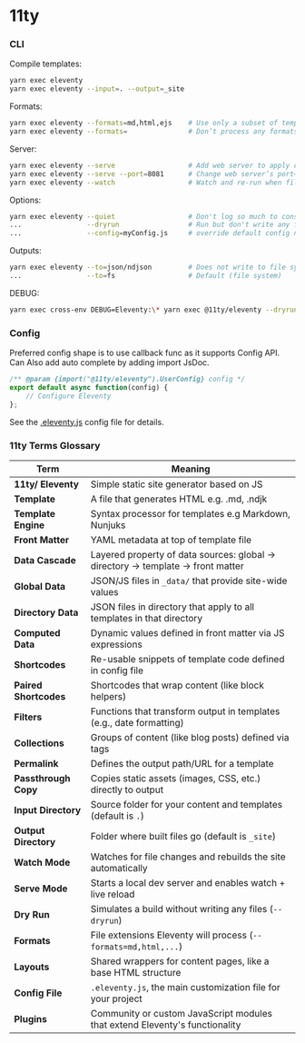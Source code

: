 # 11ty

### CLI
Compile templates: 
```bash 
yarn exec eleventy
yarn exec eleventy --input=. --output=_site
```

Formats:
```bash
yarn exec eleventy --formats=md,html,ejs    # Use only a subset of template types
yarn exec eleventy --formats=               # Don’t process any formats
```

Server:
```bash
yarn exec eleventy --serve                  # Add web server to apply changes and refresh automatically. We’ll also --watch for you.
yarn exec eleventy --serve --port=8081      # Change web server’s port—use localhost:8081
yarn exec eleventy --watch                  # Watch and re-run when files change, without the web server.
```

Options:
```bash
yarn exec eleventy --quiet                  # Don't log so much to console
...                --dryrun                 # Run but don't write any files
...                --config=myConfig.js     # override default config name ".eleventy.js"
```

Outputs:
```bash
yarn exec eleventy --to=json/ndjson         # Does not write to file system but Json or newline delimited Json
...                --to=fs                  # Default (file system)
```
DEBUG:
```bash
yarn exec cross-env DEBUG=Eleventy:\* yarn exec @11ty/eleventy --dryrun
```

### Config

Preferred config shape is to use callback func as it supports Config API.
Can Also add auto complete by adding import JsDoc.

```javascript
/** @param {import("@11ty/eleventy").UserConfig} config */
export default async function(config) {
    // Configure Eleventy
};
```
See the [.eleventy.js](./.eleventy.js) config file for details.

### 11ty Terms Glossary

|          Term         |                                   Meaning                                         |
|-----------------------|-----------------------------------------------------------------------------------|
| **11ty/ Eleventy**    | Simple static site generator based on JS                                          |
| **Template**          | A file that generates HTML e.g. .md, .ndjk                                        | 
| **Template Engine**   | Syntax processor for templates e.g Markdown, Nunjuks                              |
| **Front Matter**      | YAML metadata at top of template file                                             |
| **Data Cascade**      | Layered property of data sources: global -> directory -> template -> front matter |
| **Global Data**       | JSON/JS files in `_data/` that provide site-wide values                           |
| **Directory Data**    | JSON files in directory that apply to all templates in that directory             |
| **Computed Data**     | Dynamic values defined in front matter via JS expressions                         |
| **Shortcodes**        | Re-usable snippets of template code defined in config file                        |
| **Paired Shortcodes** | Shortcodes that wrap content (like block helpers)                                 |
| **Filters**           | Functions that transform output in templates (e.g., date formatting)              |
| **Collections**       | Groups of content (like blog posts) defined via tags                              |
| **Permalink**         | Defines the output path/URL for a template                                        |
| **Passthrough Copy**  | Copies static assets (images, CSS, etc.) directly to output                       |
| **Input Directory**   | Source folder for your content and templates (default is `.`)                     |
| **Output Directory**  | Folder where built files go (default is `_site`)                                  |
| **Watch Mode**        | Watches for file changes and rebuilds the site automatically                      |
| **Serve Mode**        | Starts a local dev server and enables watch + live reload                         |
| **Dry Run**           | Simulates a build without writing any files (`--dryrun`)                          |
| **Formats**           | File extensions Eleventy will process (`--formats=md,html,...`)                   |
| **Layouts**           | Shared wrappers for content pages, like a base HTML structure                     |
| **Config File**       | `.eleventy.js`, the main customization file for your project                      |
| **Plugins**           | Community or custom JavaScript modules that extend Eleventy's functionality       |
